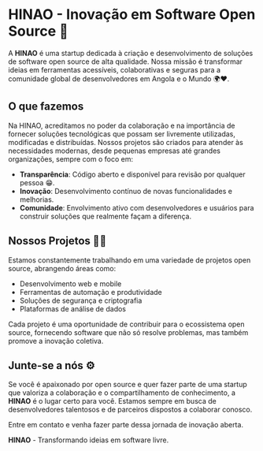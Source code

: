 # HINAO - Inovação em Software Open Source 🌇

A **HINAO** é uma startup dedicada à criação e desenvolvimento de soluções de software open source de alta qualidade. Nossa missão é transformar ideias em ferramentas acessíveis, colaborativas e seguras para a comunidade global de desenvolvedores em Angola e o Mundo 🌍❤️.

## O que fazemos

Na HINAO, acreditamos no poder da colaboração e na importância de fornecer soluções tecnológicas que possam ser livremente utilizadas, modificadas e distribuídas. Nossos projetos são criados para atender às necessidades modernas, desde pequenas empresas até grandes organizações, sempre com o foco em:

- **Transparência**: Código aberto e disponível para revisão por qualquer pessoa 😁.
- **Inovação**: Desenvolvimento contínuo de novas funcionalidades e melhorias.
- **Comunidade**: Envolvimento ativo com desenvolvedores e usuários para construir soluções que realmente façam a diferença.

## Nossos Projetos 🤳🏿

Estamos constantemente trabalhando em uma variedade de projetos open source, abrangendo áreas como:

- Desenvolvimento web e mobile
- Ferramentas de automação e produtividade
- Soluções de segurança e criptografia
- Plataformas de análise de dados

Cada projeto é uma oportunidade de contribuir para o ecossistema open source, fornecendo software que não só resolve problemas, mas também promove a inovação coletiva.

## Junte-se a nós ⚙️

Se você é apaixonado por open source e quer fazer parte de uma startup que valoriza a colaboração e o compartilhamento de conhecimento, a **HINAO** é o lugar certo para você. Estamos sempre em busca de desenvolvedores talentosos e de parceiros dispostos a colaborar conosco.

Entre em contato e venha fazer parte dessa jornada de inovação aberta.

**HINAO** - Transformando ideias em software livre.
